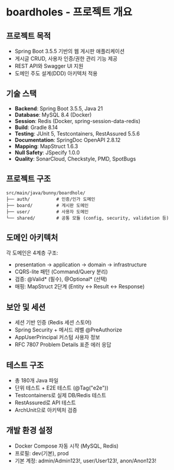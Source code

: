 # boardholes - 프로젝트 개요

## 프로젝트 목적
- Spring Boot 3.5.5 기반의 웹 게시판 애플리케이션
- 게시글 CRUD, 사용자 인증/권한 관리 기능 제공
- REST API와 Swagger UI 지원
- 도메인 주도 설계(DDD) 아키텍처 적용

## 기술 스택
- **Backend**: Spring Boot 3.5.5, Java 21
- **Database**: MySQL 8.4 (Docker)
- **Session**: Redis (Docker, spring-session-data-redis)
- **Build**: Gradle 8.14 
- **Testing**: JUnit 5, Testcontainers, RestAssured 5.5.6
- **Documentation**: SpringDoc OpenAPI 2.8.12
- **Mapping**: MapStruct 1.6.3
- **Null Safety**: JSpecify 1.0.0
- **Quality**: SonarCloud, Checkstyle, PMD, SpotBugs

## 프로젝트 구조
```
src/main/java/bunny/boardhole/
├── auth/          # 인증/인가 도메인
├── board/         # 게시판 도메인  
├── user/          # 사용자 도메인
└── shared/        # 공통 모듈 (config, security, validation 등)
```

## 도메인 아키텍처
각 도메인은 4계층 구조:
- presentation → application → domain → infrastructure
- CQRS-lite 패턴 (Command/Query 분리)
- 검증: @Valid* (필수), @Optional* (선택)
- 매핑: MapStruct 2단계 (Entity ↔ Result ↔ Response)

## 보안 및 세션
- 세션 기반 인증 (Redis 세션 스토어)
- Spring Security + 메서드 레벨 @PreAuthorize
- AppUserPrincipal 커스텀 사용자 정보
- RFC 7807 Problem Details 표준 에러 응답

## 테스트 구조
- 총 180개 Java 파일
- 단위 테스트 + E2E 테스트 (@Tag("e2e"))
- Testcontainers로 실제 DB/Redis 테스트
- RestAssured로 API 테스트
- ArchUnit으로 아키텍처 검증

## 개발 환경 설정
- Docker Compose 자동 시작 (MySQL, Redis)
- 프로필: dev(기본), prod
- 기본 계정: admin/Admin123!, user/User123!, anon/Anon123!